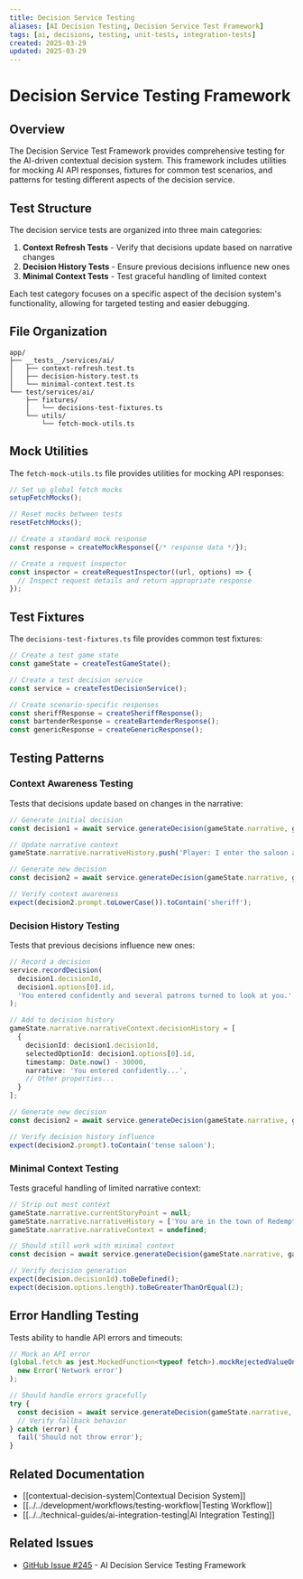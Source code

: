 ```yaml
---
title: Decision Service Testing
aliases: [AI Decision Testing, Decision Service Test Framework]
tags: [ai, decisions, testing, unit-tests, integration-tests]
created: 2025-03-29
updated: 2025-03-29
---
```


# Decision Service Testing Framework

## Overview

The Decision Service Test Framework provides comprehensive testing for the AI-driven contextual decision system. This framework includes utilities for mocking AI API responses, fixtures for common test scenarios, and patterns for testing different aspects of the decision service.

## Test Structure

The decision service tests are organized into three main categories:

1. **Context Refresh Tests** - Verify that decisions update based on narrative changes
2. **Decision History Tests** - Ensure previous decisions influence new ones
3. **Minimal Context Tests** - Test graceful handling of limited context

Each test category focuses on a specific aspect of the decision system's functionality, allowing for targeted testing and easier debugging.

## File Organization

```
app/
├── __tests__/services/ai/
│   ├── context-refresh.test.ts
│   ├── decision-history.test.ts
│   └── minimal-context.test.ts
└── test/services/ai/
    ├── fixtures/
    │   └── decisions-test-fixtures.ts
    └── utils/
        └── fetch-mock-utils.ts
```

## Mock Utilities

The `fetch-mock-utils.ts` file provides utilities for mocking API responses:

```typescript
// Set up global fetch mocks
setupFetchMocks();

// Reset mocks between tests
resetFetchMocks();

// Create a standard mock response
const response = createMockResponse({/* response data */});

// Create a request inspector
const inspector = createRequestInspector((url, options) => {
  // Inspect request details and return appropriate response
});
```

## Test Fixtures

The `decisions-test-fixtures.ts` file provides common test fixtures:

```typescript
// Create a test game state
const gameState = createTestGameState();

// Create a test decision service
const service = createTestDecisionService();

// Create scenario-specific responses
const sheriffResponse = createSheriffResponse();
const bartenderResponse = createBartenderResponse();
const genericResponse = createGenericResponse();
```

## Testing Patterns

### Context Awareness Testing

Tests that decisions update based on changes in the narrative:

```typescript
// Generate initial decision
const decision1 = await service.generateDecision(gameState.narrative, gameState.character);

// Update narrative context
gameState.narrative.narrativeHistory.push('Player: I enter the saloon and look for the sheriff.');

// Generate new decision
const decision2 = await service.generateDecision(gameState.narrative, gameState.character);

// Verify context awareness
expect(decision2.prompt.toLowerCase()).toContain('sheriff');
```

### Decision History Testing

Tests that previous decisions influence new ones:

```typescript
// Record a decision
service.recordDecision(
  decision1.decisionId,
  decision1.options[0].id,
  'You entered confidently and several patrons turned to look at you.'
);

// Add to decision history
gameState.narrative.narrativeContext.decisionHistory = [
  {
    decisionId: decision1.decisionId,
    selectedOptionId: decision1.options[0].id,
    timestamp: Date.now() - 30000,
    narrative: 'You entered confidently...',
    // Other properties...
  }
];

// Generate new decision
const decision2 = await service.generateDecision(gameState.narrative, gameState.character);

// Verify decision history influence
expect(decision2.prompt).toContain('tense saloon');
```

### Minimal Context Testing

Tests graceful handling of limited narrative context:

```typescript
// Strip out most context
gameState.narrative.currentStoryPoint = null;
gameState.narrative.narrativeHistory = ['You are in the town of Redemption.'];
gameState.narrative.narrativeContext = undefined;

// Should still work with minimal context
const decision = await service.generateDecision(gameState.narrative, gameState.character);

// Verify decision generation
expect(decision.decisionId).toBeDefined();
expect(decision.options.length).toBeGreaterThanOrEqual(2);
```

## Error Handling Testing

Tests ability to handle API errors and timeouts:

```typescript
// Mock an API error
(global.fetch as jest.MockedFunction<typeof fetch>).mockRejectedValueOnce(
  new Error('Network error')
);

// Should handle errors gracefully
try {
  const decision = await service.generateDecision(gameState.narrative, gameState.character);
  // Verify fallback behavior
} catch (error) {
  fail('Should not throw error');
}
```

## Related Documentation

- [[contextual-decision-system|Contextual Decision System]]
- [[../../development/workflows/testing-workflow|Testing Workflow]]
- [[../../technical-guides/ai-integration-testing|AI Integration Testing]]

## Related Issues

- [GitHub Issue #245](https://github.com/jerseycheese/BootHillGM/issues/245) - AI Decision Service Testing Framework
